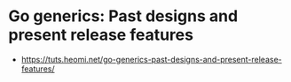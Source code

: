 #  Go generics: Past designs and present release features 
* https://tuts.heomi.net/go-generics-past-designs-and-present-release-features/

